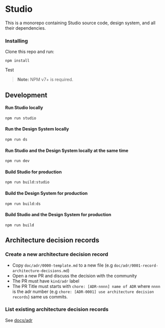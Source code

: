 # Studio

This is a monorepo containing Studio source code, design system, and all their dependencies.

### Installing

Clone this repo and run:

```
npm install
```

Test
> **Note:** NPM v7+ is required.

## Development

#### Run Studio locally

```
npm run studio
```

#### Run the Design System locally

```
npm run ds
```

#### Run Studio and the Design System locally at the same time

```
npm run dev
```

#### Build Studio for production

```
npm run build:studio
```

#### Build the Design System for production

```
npm run build:ds
```

#### Build Studio and the Design System for production

```
npm run build
```

## Architecture decision records

### Create a new architecture decision record

- Copy `doc/adr/0000-template.md` to a new file (e.g `doc/adr/0001-record-architecture-decisions.md`)
- Open a new PR and discuss the decision with the community
- The PR must have `kind/adr` label
- The PR Title must starts with `chore: [ADR-nnnn] name of ADR` where `nnnn` is the adr number (e.g `chore: [ADR-0001] use architecture decision records`) same us commits.

### List existing architecture decision records

See [docs/adr](docs/adr)
